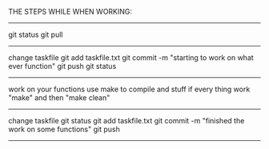 THE STEPS WHILE WHEN WORKING:
************************************************************************
git status
git pull
************************************************************************
change taskfile
git add taskfile.txt
git commit -m "starting to work on what ever function"
git push
git status
************************************************************************
work on your functions
use make to compile and stuff
if every thing work
"make" and then "make clean"
************************************************************************
change taskfile
git status
git add taskfile.txt
git commit -m "finished the work on some functions"
git push
************************************************************************